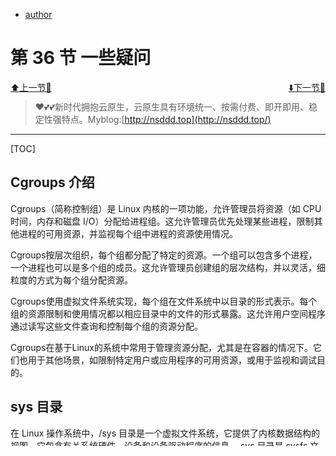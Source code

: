 + [author](http://nsddd.top)

# 第 36 节 一些疑问

<div><a href = '35.md' style='float:left'>⬆️上一节🔗  </a><a href = '37.md' style='float: right'>  ⬇️下一节🔗</a></div>
<br>

> ❤️💕💕新时代拥抱云原生，云原生具有环境统一、按需付费、即开即用、稳定性强特点。Myblog:[http://nsddd.top](http://nsddd.top/)

---
[TOC]


## Cgroups 介绍

Cgroups（简称控制组）是 Linux 内核的一项功能，允许管理员将资源（如 CPU 时间，内存和磁盘 I/O）分配给进程组。这允许管理员优先处理某些进程，限制其他进程的可用资源，并监视每个组中进程的资源使用情况。

Cgroups按层次组织，每个组都分配了特定的资源。一个组可以包含多个进程，一个进程也可以是多个组的成员。这允许管理员创建组的层次结构，并以灵活，细粒度的方式为每个组分配资源。

Cgroups使用虚拟文件系统实现，每个组在文件系统中以目录的形式表示。每个组的资源限制和使用情况都以相应目录中的文件的形式暴露。这允许用户空间程序通过读写这些文件查询和控制每个组的资源分配。

Cgroups在基于Linux的系统中常用于管理资源分配，尤其是在容器的情况下。它们也用于其他场景，如限制特定用户或应用程序的可用资源，或用于监视和调试目的。


## sys 目录

在 Linux 操作系统中，/sys 目录是一个虚拟文件系统，它提供了内核数据结构的视图。它包含有关系统硬件、设备和设备驱动程序的信息。 
sys 目录是 sysfs 文件系统的一部分，它是作为将内核信息导出到用户空间的一种方式引入 Linux 内核的。它允许用户空间程序向内核查询有关系统硬件的信息，包括硬件的配置和状态。 
/sys 目录包含许多子目录和文件，它们提供有关系统各个方面的信息。例如，
+ /sys/class 目录包含有关系统设备类的信息，
+ /sys/block 目录包含有关系统块设备的信息。

> 对于需要收集有关系统硬件和设备信息的系统管理员和开发人员来说，/sys 目录是一个有用的资源。它也可以被用户空间程序用来访问和控制系统硬件和设备的某些方面。


## fs 目录

Linux 操作系统默认目录结构中不存在“/fs”目录。您可能引用的是/sys 目录，该目录是一个虚拟文件系统，提供了查看内核数据结构的视图。
/sys 目录是 sysfs 文件系统的一部分，它是在 Linux 内核中引入的，用于将内核信息导出到用户空间。它允许用户空间程序查询内核以获得有关系统硬件的信息，包括硬件的配置和状态。
或者，您可能会引用/proc/fs 目录，其中包含有关当前挂载在系统上的文件系统的信息。/proc/fs 目录包含许多文件和子目录，它们提供有关文件系统的信息，包括它们的类型、挂载点和其他相关详细信息。也有可能您指的是/var/fs 目录，该目录在 Linux 操作系统中默认不存在。这个目录可能用于存储与文件系统相关的文件，但它的用途取决于在特定系统上如何配置和使用它。


## 目录

```bash
root@cubmaster01:/sys/fs/cgroup/cpu# mkdir container
root@cubmaster01:/sys/fs/cgroup/cpu# ls container/
cgroup.clone_children  cpuacct.usage         cpuacct.usage_percpu_sys   cpuacct.usage_user  cpu.shares      cpu.uclamp.min
cgroup.procs           cpuacct.usage_all     cpuacct.usage_percpu_user  cpu.cfs_period_us   cpu.stat        notify_on_release
cpuacct.stat           cpuacct.usage_percpu  cpuacct.usage_sys          cpu.cfs_quota_us    cpu.uclamp.max  tasks
root@cubmaster01:/sys/fs/cgroup/cpu# ls -al container/
total 0
drwxr-xr-x 2 root root 0 Dec 31 04:26 .
dr-xr-xr-x 5 root root 0 Dec 30 08:09 ..
-rw-r--r-- 1 root root 0 Dec 31 04:26 cgroup.clone_children
-rw-r--r-- 1 root root 0 Dec 31 04:26 cgroup.procs
-r--r--r-- 1 root root 0 Dec 31 04:26 cpuacct.stat
-rw-r--r-- 1 root root 0 Dec 31 04:26 cpuacct.usage
-r--r--r-- 1 root root 0 Dec 31 04:26 cpuacct.usage_all
-r--r--r-- 1 root root 0 Dec 31 04:26 cpuacct.usage_percpu
-r--r--r-- 1 root root 0 Dec 31 04:26 cpuacct.usage_percpu_sys
-r--r--r-- 1 root root 0 Dec 31 04:26 cpuacct.usage_percpu_user
-r--r--r-- 1 root root 0 Dec 31 04:26 cpuacct.usage_sys
-r--r--r-- 1 root root 0 Dec 31 04:26 cpuacct.usage_user
-rw-r--r-- 1 root root 0 Dec 31 04:26 cpu.cfs_period_us
-rw-r--r-- 1 root root 0 Dec 31 04:26 cpu.cfs_quota_us
-rw-r--r-- 1 root root 0 Dec 31 04:26 cpu.shares
-r--r--r-- 1 root root 0 Dec 31 04:26 cpu.stat
-rw-r--r-- 1 root root 0 Dec 31 04:26 cpu.uclamp.max
-rw-r--r-- 1 root root 0 Dec 31 04:26 cpu.uclamp.min
-rw-r--r-- 1 root root 0 Dec 31 04:26 notify_on_release
-rw-r--r-- 1 root root 0 Dec 31 04:26 tasks
root@cubmaster01:/sys/fs/cgroup/cpu# time

real    0m0.000s
user    0m0.000s
sys     0m0.000s
root@cubmaster01:/sys/fs/cgroup/cpu# date
Sat 31 Dec 2022 04:26:34 AM UTC
```


## pivot_root 和 chroot 

pivot_root 和 chroot 是两个类 unix 操作系统函数，用于更改进程的根文件系统。然而，它们有一些重要的区别:

Pivot_root用于修改整个系统的根文件系统，chroot用于修改单个进程的根文件系统。

Pivot_root要求新的根文件系统是当前根文件系统的子目录，而chroot可以将根文件系统更改为系统上的任何目录。

Pivot_root通常在引导过程中使用，而chroot通常用于在包含的环境中运行程序。

Pivot_root需要比chroot更多的权限，因为它涉及更改整个系统的根文件系统。

总而言之，pivot_root用于更改整个系统的根文件系统，而chroot用于更改单个进程的根文件系统。Pivot_root通常在引导过程中使用，而chroot通常用于在包含的环境中运行程序。


## Copy-on-Write

Docker 使用的是一种叫做 “写时拷贝”（Copy-on-Write，简称 COW）的技术来管理容器的存储。

在 COW 机制下，Docker 在创建一个容器时，并不会真正地复制镜像中的文件和数据到容器中。相反，它会在容器中创建一个新的文件系统层，并将它挂载在镜像的最底层（即 `init` 层）之上。这样，当容器中的进程尝试修改镜像中的文件或数据时，Docker 会自动将修改的数据复制到容器的文件系统层中，而不会直接修改镜像本身。

这种 COW 机制的好处在于，可以在保证容器隔离性的同时，大大降低了容器存储的空间占用。因为容器只保存对镜像做出的修改，所以容器的存储空间只需要保留这些修改的数据即可。这对于在大量容器中运行相同的应用程序，或者使用较小的存储设备来运行容器都是非常有用的。

> Docker 中的 `init` 层是一个特殊的层，它位于镜像的最底层。它负责在容器启动时执行初始化操作，如初始化进程管理器、运行容器的入口点程序等。

在不同的 Docker 镜像中，`init` 层的具体实现可能略有不同。例如，在基于 Alpine Linux 的镜像中，`init` 层通常是 `busybox` 程序，它可以提供一组基本的 Unix 工具。在基于 Ubuntu 的镜像中，`init` 层可能是 `systemd` 程序，它可以提供更加复杂的进程管理功能。

总的来说，`init` 层是 Docker 容器启动过程中不可或缺的一部分，它负责在容器内部初始化基础环境，为后续的应用程序提供运行条件。




## END 链接
<ul><li><div><a href = '35.md' style='float:left'>⬆️上一节🔗  </a><a href = '37.md' style='float: right'>  ️下一节🔗</a></div></li></ul>

+ [Ⓜ️回到目录🏠](../README.md)

+ [**🫵参与贡献💞❤️‍🔥💖**](https://nsddd.top/archives/contributors))

+ ✴️版权声明 &copy; ：本书所有内容遵循[CC-BY-SA 3.0协议（署名-相同方式共享）&copy;](http://zh.wikipedia.org/wiki/Wikipedia:CC-by-sa-3.0协议文本) 
